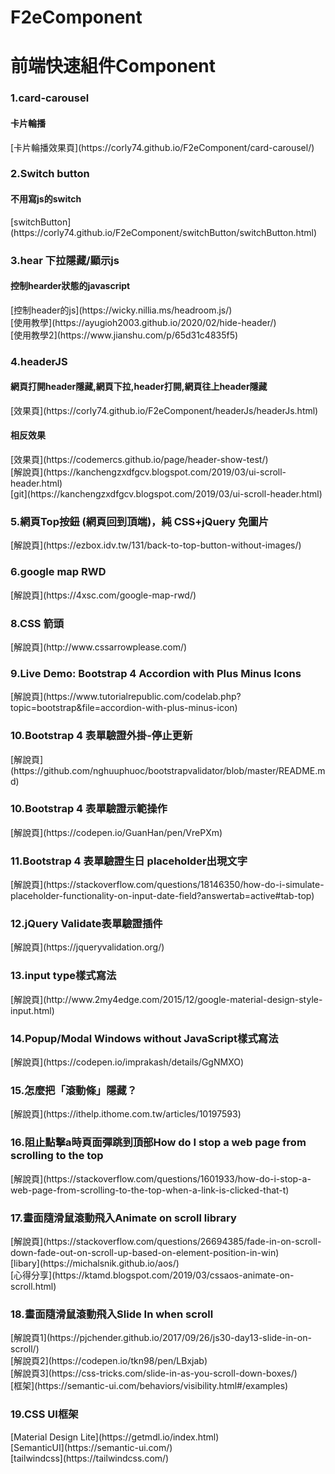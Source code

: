# F2eComponent

<h1>前端快速組件Component</h1>

<h3>1.card-carousel</h3>
<h4>卡片輪播</h4>
[卡片輪播效果頁](https://corly74.github.io/F2eComponent/card-carousel/)



<h3>2.Switch button</h3>
<h4>不用寫js的switch</h4>
[switchButton](https://corly74.github.io/F2eComponent/switchButton/switchButton.html)


<h3>3.hear 下拉隱藏/顯示js </h3>
<h4>控制hearder狀態的javascript</h4>
[控制header的js](https://wicky.nillia.ms/headroom.js/)<br>
[使用教學](https://ayugioh2003.github.io/2020/02/hide-header/)<br>
[使用教學2](https://www.jianshu.com/p/65d31c4835f5)<br>

<h3>4.headerJS</h3>
<h4>網頁打開header隱藏,網頁下拉,header打開,網頁往上header隱藏</h4>
[效果頁](https://corly74.github.io/F2eComponent/headerJs/headerJs.html)<br>
<h4>相反效果</h4>
[效果頁](https://codemercs.github.io/page/header-show-test/)<br>
[解說頁](https://kanchengzxdfgcv.blogspot.com/2019/03/ui-scroll-header.html)<br>
[git](https://kanchengzxdfgcv.blogspot.com/2019/03/ui-scroll-header.html)<br>


<h3>5.網頁Top按鈕 (網頁回到頂端)，純 CSS+jQuery 免圖片</h3>
[解說頁](https://ezbox.idv.tw/131/back-to-top-button-without-images/)<br>

<h3>6.google map RWD</h3>
[解說頁](https://4xsc.com/google-map-rwd/)<br>

<h3>8.CSS 箭頭</h3>
[解說頁](http://www.cssarrowplease.com/)<br>

<h3>9.Live Demo: Bootstrap 4 Accordion with Plus Minus Icons</h3>
[解說頁](https://www.tutorialrepublic.com/codelab.php?topic=bootstrap&file=accordion-with-plus-minus-icon)<br>

<h3>10.Bootstrap 4 表單驗證外掛-停止更新</h3>
[解說頁](https://github.com/nghuuphuoc/bootstrapvalidator/blob/master/README.md)<br>

<h3>10.Bootstrap 4 表單驗證示範操作</h3>
[解說頁](https://codepen.io/GuanHan/pen/VrePXm)<br>


<h3>11.Bootstrap 4 表單驗證生日 placeholder出現文字</h3>
[解說頁](https://stackoverflow.com/questions/18146350/how-do-i-simulate-placeholder-functionality-on-input-date-field?answertab=active#tab-top)<br>

<h3>12.jQuery Validate表單驗證插件</h3>
[解說頁](https://jqueryvalidation.org/)<br>

<h3>13.input type樣式寫法</h3>
[解說頁](http://www.2my4edge.com/2015/12/google-material-design-style-input.html)<br>

<h3>14.Popup/Modal Windows without JavaScript樣式寫法</h3>
[解說頁](https://codepen.io/imprakash/details/GgNMXO)<br>

<h3>15.怎麼把「滾動條」隱藏？</h3>
[解說頁](https://ithelp.ithome.com.tw/articles/10197593)<br>

<h3>16.阻止點擊a時頁面彈跳到頂部How do I stop a web page from scrolling to the top </h3>
[解說頁](https://stackoverflow.com/questions/1601933/how-do-i-stop-a-web-page-from-scrolling-to-the-top-when-a-link-is-clicked-that-t)<br>


<h3>17.畫面隨滑鼠滾動飛入Animate on scroll library</h3>
[解說頁](https://stackoverflow.com/questions/26694385/fade-in-on-scroll-down-fade-out-on-scroll-up-based-on-element-position-in-win)<br>
[libary](https://michalsnik.github.io/aos/)<br>
[心得分享](https://ktamd.blogspot.com/2019/03/cssaos-animate-on-scroll.html)<br>

<h3>18.畫面隨滑鼠滾動飛入Slide In when scroll</h3>
[解說頁1](https://pjchender.github.io/2017/09/26/js30-day13-slide-in-on-scroll/)<br>
[解說頁2](https://codepen.io/tkn98/pen/LBxjab)<br>
[解說頁3](https://css-tricks.com/slide-in-as-you-scroll-down-boxes/)<br>
[框架](https://semantic-ui.com/behaviors/visibility.html#/examples)<br>

<h3>19.CSS UI框架</h3>
[Material Design Lite](https://getmdl.io/index.html)<br>
[SemanticUI](https://semantic-ui.com/)<br>
[tailwindcss](https://tailwindcss.com/)<br>
